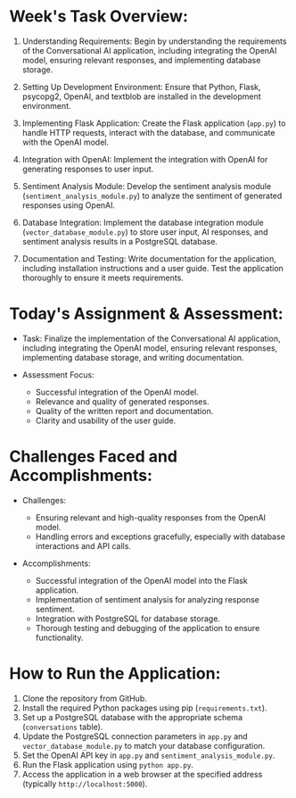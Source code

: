 # Week's Task Overview:

1. Understanding Requirements: Begin by understanding the requirements of the Conversational AI application, including integrating the OpenAI model, ensuring relevant responses, and implementing database storage.

2. Setting Up Development Environment: Ensure that Python, Flask, psycopg2, OpenAI, and textblob are installed in the development environment.

3. Implementing Flask Application: Create the Flask application (`app.py`) to handle HTTP requests, interact with the database, and communicate with the OpenAI model.

4. Integration with OpenAI: Implement the integration with OpenAI for generating responses to user input.

5. Sentiment Analysis Module: Develop the sentiment analysis module (`sentiment_analysis_module.py`) to analyze the sentiment of generated responses using OpenAI.

6. Database Integration: Implement the database integration module (`vector_database_module.py`) to store user input, AI responses, and sentiment analysis results in a PostgreSQL database.

7. Documentation and Testing: Write documentation for the application, including installation instructions and a user guide. Test the application thoroughly to ensure it meets requirements.

# Today's Assignment & Assessment:

- Task: Finalize the implementation of the Conversational AI application, including integrating the OpenAI model, ensuring relevant responses, implementing database storage, and writing documentation.
  
- Assessment Focus:
  - Successful integration of the OpenAI model.
  - Relevance and quality of generated responses.
  - Quality of the written report and documentation.
  - Clarity and usability of the user guide.

# Challenges Faced and Accomplishments:

- Challenges:
  - Ensuring relevant and high-quality responses from the OpenAI model.
  - Handling errors and exceptions gracefully, especially with database interactions and API calls.

- Accomplishments:
  - Successful integration of the OpenAI model into the Flask application.
  - Implementation of sentiment analysis for analyzing response sentiment.
  - Integration with PostgreSQL for database storage.
  - Thorough testing and debugging of the application to ensure functionality.

# How to Run the Application:

1. Clone the repository from GitHub.
2. Install the required Python packages using pip (`requirements.txt`).
3. Set up a PostgreSQL database with the appropriate schema (`conversations` table).
4. Update the PostgreSQL connection parameters in `app.py` and `vector_database_module.py` to match your database configuration.
5. Set the OpenAI API key in `app.py` and `sentiment_analysis_module.py`.
6. Run the Flask application using `python app.py`.
7. Access the application in a web browser at the specified address (typically `http://localhost:5000`).
